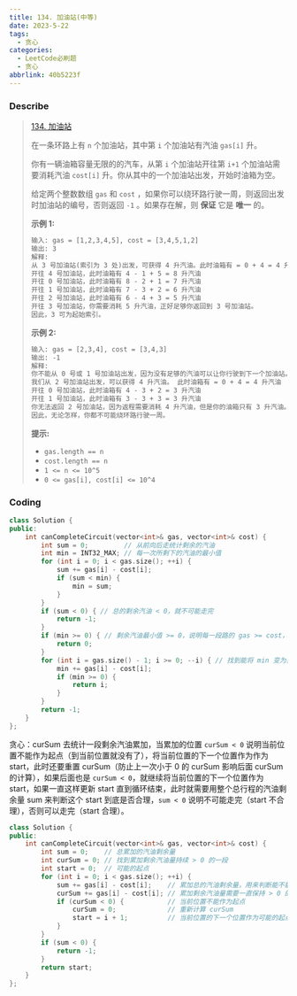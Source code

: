 ```yaml
---
title: 134. 加油站(中等)
date: 2023-5-22
tags:
  - 贪心
categories:
  - LeetCode必刷题
  - 贪心
abbrlink: 40b5223f
---
```


### Describe

>[134. 加油站](https://leetcode.cn/problems/gas-station/)
>
>在一条环路上有 `n` 个加油站，其中第 `i` 个加油站有汽油 `gas[i]` 升。
>
>你有一辆油箱容量无限的的汽车，从第 `i` 个加油站开往第 `i+1` 个加油站需要消耗汽油 `cost[i]` 升。你从其中的一个加油站出发，开始时油箱为空。
>
>给定两个整数数组 `gas` 和 `cost` ，如果你可以绕环路行驶一周，则返回出发时加油站的编号，否则返回 `-1` 。如果存在解，则 **保证** 它是 **唯一** 的。
>
> 
>
>**示例 1:**
>
>```txt
>输入: gas = [1,2,3,4,5], cost = [3,4,5,1,2]
>输出: 3
>解释:
>从 3 号加油站(索引为 3 处)出发，可获得 4 升汽油。此时油箱有 = 0 + 4 = 4 升汽油
>开往 4 号加油站，此时油箱有 4 - 1 + 5 = 8 升汽油
>开往 0 号加油站，此时油箱有 8 - 2 + 1 = 7 升汽油
>开往 1 号加油站，此时油箱有 7 - 3 + 2 = 6 升汽油
>开往 2 号加油站，此时油箱有 6 - 4 + 3 = 5 升汽油
>开往 3 号加油站，你需要消耗 5 升汽油，正好足够你返回到 3 号加油站。
>因此，3 可为起始索引。
>```
>
>**示例 2:**
>
>```txt
>输入: gas = [2,3,4], cost = [3,4,3]
>输出: -1
>解释:
>你不能从 0 号或 1 号加油站出发，因为没有足够的汽油可以让你行驶到下一个加油站。
>我们从 2 号加油站出发，可以获得 4 升汽油。 此时油箱有 = 0 + 4 = 4 升汽油
>开往 0 号加油站，此时油箱有 4 - 3 + 2 = 3 升汽油
>开往 1 号加油站，此时油箱有 3 - 3 + 3 = 3 升汽油
>你无法返回 2 号加油站，因为返程需要消耗 4 升汽油，但是你的油箱只有 3 升汽油。
>因此，无论怎样，你都不可能绕环路行驶一周。
>```
>
> 
>
>**提示:**
>
>- `gas.length == n`
>- `cost.length == n`
>- `1 <= n <= 10^5`
>- `0 <= gas[i], cost[i] <= 10^4`

### Coding

```cpp
class Solution {
public:
    int canCompleteCircuit(vector<int>& gas, vector<int>& cost) {
        int sum = 0;         // 从前向后走统计剩余的汽油
        int min = INT32_MAX; // 每一次所剩下的汽油的最小值
        for (int i = 0; i < gas.size(); ++i) {
            sum += gas[i] - cost[i];
            if (sum < min) {
                min = sum;
            }
        }
        if (sum < 0) { // 总的剩余汽油 < 0，就不可能走完
            return -1;
        }
        if (min >= 0) { // 剩余汽油最小值 >= 0，说明每一段路的 gas >= cost，直接从第一个位置走就行
            return 0;
        }
        for (int i = gas.size() - 1; i >= 0; --i) { // 找到能将 min 变为非负的下标
            min += gas[i] - cost[i];
            if (min >= 0) {
                return i;
            }
        }
        return -1;
    }
};
```

贪心：curSum 去统计一段剩余汽油累加，当累加的位置 `curSum < 0` 说明当前位置不能作为起点（到当前位置就没有了），将当前位置的下一个位置作为作为 start，此时还要重置 curSum（防止上一次小于 0 的 curSum 影响后面 curSum 的计算），如果后面也是 `curSum < 0`，就继续将当前位置的下一个位置作为 start，如果一直这样更新 start 直到循环结束，此时就需要用整个总行程的汽油剩余量 sum 来判断这个 start 到底是否合理，`sum < 0` 说明不可能走完（start 不合理），否则可以走完（start 合理）。

```cpp
class Solution {
public:
    int canCompleteCircuit(vector<int>& gas, vector<int>& cost) {
        int sum = 0;    // 总累加的汽油剩余量
        int curSum = 0; // 找到累加剩余汽油量持续 > 0 的一段
        int start = 0;  // 可能的起点
        for (int i = 0; i < gas.size(); ++i) {
            sum += gas[i] - cost[i];    // 累加总的汽油剩余量，用来判断能不能走完
            curSum += gas[i] - cost[i]; // 累加剩余汽油量需要一直保持 > 0 的 curSum
            if (curSum < 0) {           // 当前位置不能作为起点
                curSum = 0;             // 重新计算 curSum
                start = i + 1;          // 当前位置的下一个位置作为可能的起点，如果 i + 1 位置出现 curSum < 0，就继续变成当前的 i + 1
            }
        }
        if (sum < 0) {
            return -1;
        }
        return start;
    }
};
```

